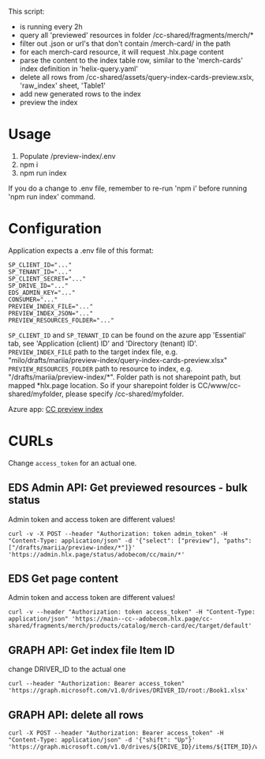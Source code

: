 This script:
* is running every 2h
* query all 'previewed' resources in folder /cc-shared/fragments/merch/*
* filter out .json or url's that don't contain /merch-card/ in the path
* for each merch-card resource, it will request .hlx.page content 
* parse the content to the index table row, similar to the 'merch-cards' index definition in 'helix-query.yaml'
* delete all rows from /cc-shared/assets/query-index-cards-preview.xslx, 'raw_index' sheet, 'Table1'
* add new generated rows to the index
* preview the index


# Usage

1. Populate /preview-index/.env
2. npm i
3. npm run index


If you do a change to .env file, remember to re-run 'npm i' before running 'npm run index' command.


# Configuration
Application expects a .env file of this format:
```
SP_CLIENT_ID="..."
SP_TENANT_ID="..."
SP_CLIENT_SECRET="..."
SP_DRIVE_ID="..."
EDS_ADMIN_KEY="..."
CONSUMER="..."
PREVIEW_INDEX_FILE="..."
PREVIEW_INDEX_JSON="..."
PREVIEW_RESOURCES_FOLDER="..."
```

`SP_CLIENT_ID` and `SP_TENANT_ID` can be found on the azure app 'Essential' tab, see 'Application (client) ID' and 'Directory (tenant) ID'.
`PREVIEW_INDEX_FILE` path to the target index file, e.g. "milo/drafts/mariia/preview-index/query-index-cards-preview.xlsx"
`PREVIEW_RESOURCES_FOLDER` path to resource to index, e.g. "/drafts/mariia/preview-index/*". Folder path is not sharepoint path, but mapped *hlx.page location. So if your sharepoint folder is CC/www/cc-shared/myfolder, please specify /cc-shared/myfolder.

Azure app: [CC preview index](https://portal.azure.com/#view/Microsoft_AAD_RegisteredApps/ApplicationMenuBlade/~/Overview/appId/94136756-61af-4f63-af05-6991a719b872/isMSAApp~/false)


# CURLs

Change `access_token` for an actual one.

## EDS Admin API: Get previewed resources - bulk status
Admin token and access token are different values!

```
curl -v -X POST --header "Authorization: token admin_token" -H "Content-Type: application/json" -d '{"select": ["preview"], "paths": ["/drafts/mariia/preview-index/*"]}' 'https://admin.hlx.page/status/adobecom/cc/main/*'
```

## EDS Get page content
Admin token and access token are different values!
```
curl -v --header "Authorization: token access_token" -H "Content-Type: application/json" 'https://main--cc--adobecom.hlx.page/cc-shared/fragments/merch/products/catalog/merch-card/ec/target/default'
```

## GRAPH API: Get index file Item ID
change DRIVER_ID to the actual one
```
curl --header "Authorization: Bearer access_token" 'https://graph.microsoft.com/v1.0/drives/DRIVER_ID/root:/Book1.xlsx'
```
## GRAPH API: delete all rows
```
curl -X POST --header "Authorization: Bearer access_token" -H "Content-Type: application/json" -d '{"shift": "Up"}' 'https://graph.microsoft.com/v1.0/drives/${DRIVE_ID}/items/${ITEM_ID}/workbook/worksheets/raw_index/tables/Table1/DataBodyRange/delete'
```
